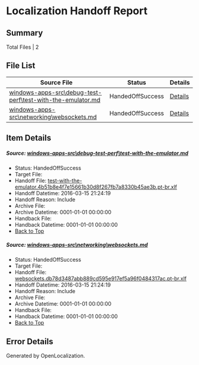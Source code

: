 # <a name='report-top'></a> Localization Handoff Report

## Summary
 Total Files | 2

## File List
 Source File | Status | Details 
 ----------- | ------ | ------- 
 [windows-apps-src\debug-test-perf\test-with-the-emulator.md](https://github.com/Microsoft/windows-apps/blob/98b6e3cbc7b6b77b091574d5f2d50c2e3561a4c2/windows-apps-src/debug-test-perf/test-with-the-emulator.md) | HandedOffSuccess | [Details](#39ae1280961ddf90a7d95acd8fb74d131d8c07a31931)
 [windows-apps-src\networking\websockets.md](https://github.com/Microsoft/windows-apps/blob/98b6e3cbc7b6b77b091574d5f2d50c2e3561a4c2/windows-apps-src/networking/websockets.md) | HandedOffSuccess | [Details](#101657345a3bf5ee1ea1c38c35b0091fab203c223158)

## Item Details
##### <a name='39ae1280961ddf90a7d95acd8fb74d131d8c07a31931'></a> Source: [windows-apps-src\debug-test-perf\test-with-the-emulator.md](https://github.com/Microsoft/windows-apps/blob/98b6e3cbc7b6b77b091574d5f2d50c2e3561a4c2/windows-apps-src/debug-test-perf/test-with-the-emulator.md)
* Status: HandedOffSuccess
* Target File: 
* Handoff File: [test-with-the-emulator.4b51b8e4f7e15661b30d8f267fb7a8330b45ae3b.pt-br.xlf](https://github.com/Microsoft/WDG.handoff/blob/692c35c58ab0b5683c7b32bad44339118b57ab53/ol-handoff/Microsoft/windows-apps.pt-br/master/test-with-the-emulator.4b51b8e4f7e15661b30d8f267fb7a8330b45ae3b.pt-br.xlf)
* Handoff Datetime: 2016-03-15 21:24:19
* Handoff Reason: Include
* Archive File: 
* Archive Datetime: 0001-01-01 00:00:00
* Handback File: 
* Handback Datetime: 0001-01-01 00:00:00
* [Back to Top](#report-top)

##### <a name='101657345a3bf5ee1ea1c38c35b0091fab203c223158'></a> Source: [windows-apps-src\networking\websockets.md](https://github.com/Microsoft/windows-apps/blob/98b6e3cbc7b6b77b091574d5f2d50c2e3561a4c2/windows-apps-src/networking/websockets.md)
* Status: HandedOffSuccess
* Target File: 
* Handoff File: [websockets.db78d3487abb889cd595e917ef5a96f0484317ac.pt-br.xlf](https://github.com/Microsoft/WDG.handoff/blob/692c35c58ab0b5683c7b32bad44339118b57ab53/ol-handoff/Microsoft/windows-apps.pt-br/master/websockets.db78d3487abb889cd595e917ef5a96f0484317ac.pt-br.xlf)
* Handoff Datetime: 2016-03-15 21:24:19
* Handoff Reason: Include
* Archive File: 
* Archive Datetime: 0001-01-01 00:00:00
* Handback File: 
* Handback Datetime: 0001-01-01 00:00:00
* [Back to Top](#report-top)


## Error Details

Generated by OpenLocalization.
